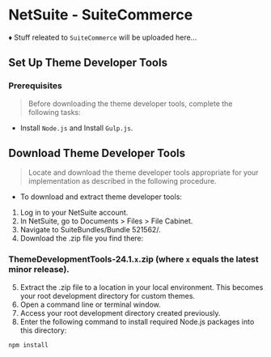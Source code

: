 # NetSuite - SuiteCommerce
♦ Stuff releated to `SuiteCommerce` will be uploaded here...

## Set Up Theme Developer Tools
### Prerequisites
> Before downloading the theme developer tools, complete the following tasks:
* Install `Node.js` and Install `Gulp.js`.
## Download Theme Developer Tools
> Locate and download the theme developer tools appropriate for your implementation as described in the following procedure.

* To download and extract theme developer tools:
1. Log in to your NetSuite account.
2. In NetSuite, go to Documents > Files > File Cabinet.
3. Navigate to SuiteBundles/Bundle 521562/.
4. Download the .zip file you find there:
### ThemeDevelopmentTools-24.1.`x`.zip (where `x` equals the latest minor release).
5. Extract the .zip file to a location in your local environment. This becomes your root development directory for custom themes.
6. Open a command line or terminal window.
7. Access your root development directory created previously.
8. Enter the following command to install required Node.js packages into this directory:
```php
npm install
```


